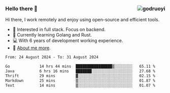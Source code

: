### Hello there 👋 <img align="right" src="https://github-readme-stats.vercel.app/api?username=godruoyi&show_icons=true" alt="godruoyi" />

Hi there, I work remotely and enjoy using open-source and efficient tools.

- 🔭 Interested in full stack. Focus on backend.
- 🌱 Currently learning Golang and Rust.
- 💻 With 6 years of development working experience.
- 👒 [About me more](https://godruoyi.com/posts/about-godruoyi).



<!--START_SECTION:waka-->

```txt
From: 24 August 2024 - To: 31 August 2024

Go             14 hrs 44 mins  ████████████████▒░░░░░░░░   65.11 %
Java           6 hrs 16 mins   ███████░░░░░░░░░░░░░░░░░░   27.68 %
Thrift         29 mins         ▓░░░░░░░░░░░░░░░░░░░░░░░░   02.15 %
Markdown       25 mins         ▒░░░░░░░░░░░░░░░░░░░░░░░░   01.87 %
Text           14 mins         ▒░░░░░░░░░░░░░░░░░░░░░░░░   01.07 %
```

<!--END_SECTION:waka-->
